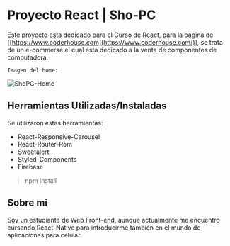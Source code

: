 # Proyecto React | Sho-PC

Este proyecto esta dedicado para el Curso de React, para la pagina de [[https://www.coderhouse.com](https://www.coderhouse.com/)], se trata de un e-commerse el cual esta dedicado a la venta de componentes de computadora.

    Imagen del home:

![ShoPC-Home](https://i.postimg.cc/3JhwhPZ7/image.png)

## Herramientas Utilizadas/Instaladas

Se utilizaron estas herramientas:

- React-Responsive-Carousel
- React-Router-Rom
- Sweetalert
- Styled-Components
- Firebase

> npm install

## Sobre mi

Soy un estudiante de Web Front-end, aunque actualmente me encuentro cursando React-Native para introducirme también en el mundo de aplicaciones para celular
